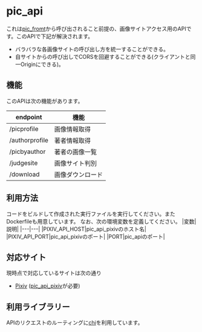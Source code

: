 # pic_api
これは[pic_fromt](https://github.com/Michi-gi/pic_fromt)から呼び出されること前提の、画像サイトアクセス用のAPIです。このAPIで下記が解決されます。
- バラバラな各画像サイトの呼び出し方を統一することができる。
- 自サイトからの呼び出しでCORSを回避することができる(クライアントと同一Originにできる)。

## 機能
このAPIは次の機能があります。

|endpoint|機能|
|---|---|
|/picprofile|画像情報取得|
|/authorprofile|著者情報取得|
|/picbyauthor|著者の画像一覧|
|/judgesite|画像サイト判別|
|/download|画像ダウンロード|

## 利用方法
コードをビルドして作成された実行ファイルを実行してください。またDockerfileも用意しています。
なお、次の環境変数を定義してください。
|変数|説明|
|---|---|
|PIXIV_API_HOST|pic_api_pixivのホスト名|
|PIXIV_API_PORT|pic_api_pixivのポート|
|PORT|pic_apiのポート|

## 対応サイト
現時点で対応しているサイトは次の通り

- [Pixiv](https://www.pixiv.net/) ([pic_api_pixiv](https://github.com/Michi-gi/pic_api_pixiv)が必要)

## 利用ライブラリー
APIのリクエストのルーティングに[chi](https://github.com/go-chi/chi)を利用しています。